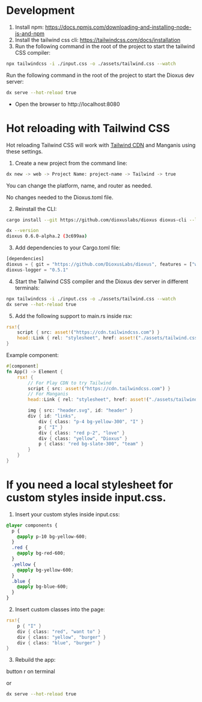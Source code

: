 # Development

1. Install npm: https://docs.npmjs.com/downloading-and-installing-node-js-and-npm
2. Install the tailwind css cli: https://tailwindcss.com/docs/installation
3. Run the following command in the root of the project to start the tailwind CSS compiler:

```bash
npx tailwindcss -i ./input.css -o ./assets/tailwind.css --watch
```

Run the following command in the root of the project to start the Dioxus dev server:

```bash
dx serve --hot-reload true
```

- Open the browser to http://localhost:8080

# Hot reloading with Tailwind CSS
Hot reloading Tailwind CSS will work with [Tailwind CDN](https://tailwindcss.com/docs/installation/play-cdn) and Manganis using these settings.

1. Create a new project from the command line:

```bash
dx new -> web -> Project Name: project-name -> Tailwind -> true
```
You can change the platform, name, and router as needed.

No changes needed to the Dioxus.toml file.

2. Reinstall the CLI:
```bash
cargo install --git https://github.com/dioxuslabs/dioxus dioxus-cli --locked --force
```

```bash
dx --version
dioxus 0.6.0-alpha.2 (3c699aa)
```

3. Add dependencies to your Cargo.toml file:
```rust
[dependencies]
dioxus = { git = "https://github.com/DioxusLabs/dioxus", features = ["web", "router"] }
dioxus-logger = "0.5.1"
```

4. Start the Tailwind CSS compiler and the Dioxus dev server in different terminals:
```bash
npx tailwindcss -i ./input.css -o ./assets/tailwind.css --watch
dx serve --hot-reload true
```

5. Add the following support to main.rs inside rsx:
```rust
rsx!{
    script { src: asset!("https://cdn.tailwindcss.com") }
    head::Link { rel: "stylesheet", href: asset!("./assets/tailwind.css") }
}
```

Example component:
```rust
#[component]
fn App() -> Element {
    rsx! {
        // For Play CDN to try Tailwind
        script { src: asset!("https://cdn.tailwindcss.com") }
        // For Manganis
        head::Link { rel: "stylesheet", href: asset!("./assets/tailwind.css") }

        img { src: "header.svg", id: "header" }
        div { id: "links",
            div { class: "p-4 bg-yellow-300", "I" }
            p { "I" }
            div { class: "red p-2", "love" }
            div { class: "yellow", "Dioxus" }
            p { class: "red bg-slate-300", "team" }
        }
    }
}
```

# If you need a local stylesheet for custom styles inside input.css.
1. Insert your custom styles inside input.css:
```css
@layer components {
  p {
    @apply p-10 bg-yellow-600;
  }
  .red {
    @apply bg-red-600;
  }
  .yellow {
    @apply bg-yellow-600;
  }
  .blue {
    @apply bg-blue-600;
  }
}
```
2. Insert custom classes into the page:
```rust
rsx!{
    p { "I" }
    div { class: "red", "want to" }
    div { class: "yellow", "burger" }
    div { class: "blue", "burger" }
}
```
3. Rebuild the app:

button r on terminal 

or 

```bash
dx serve --hot-reload true
```
